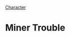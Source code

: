 [Character](https://github.com/Xquiset/Miner-Trouble/blob/master/Assets/Miner/sprite_miner0.png?raw=true)
# Miner Trouble


